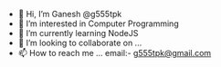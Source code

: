 - 👋 Hi, I’m Ganesh @g555tpk
- 👀 I’m interested in Computer Programming
- 🌱 I’m currently learning NodeJS
- 💞️ I’m looking to collaborate on ...
- 📫 How to reach me ... email:- g555tpk@gmail.com

<!---
g555tpk/g555tpk is a ✨ special ✨ repository because its `README.md` (this file) appears on your GitHub profile.
You can click the Preview link to take a look at your changes.
--->
